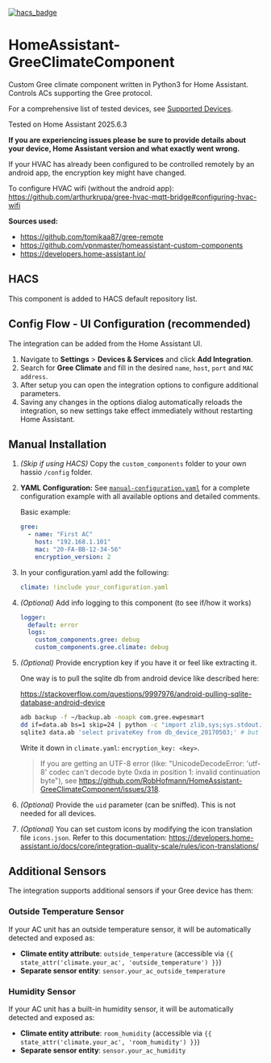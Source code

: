 [![hacs_badge](https://img.shields.io/badge/HACS-Default-orange.svg?style=for-the-badge)](https://github.com/hacs/integration)

# HomeAssistant-GreeClimateComponent
Custom Gree climate component written in Python3 for Home Assistant. Controls ACs supporting the Gree protocol.

For a comprehensive list of tested devices, see [Supported Devices](supported-devices.md).

Tested on Home Assistant 2025.6.3 

**If you are experiencing issues please be sure to provide details about your device, Home Assistant version and what exactly went wrong.**

 If your HVAC has already been configured to be controlled remotely by an android app, the encryption key might have changed.

 To configure HVAC wifi (without the android app): https://github.com/arthurkrupa/gree-hvac-mqtt-bridge#configuring-hvac-wifi

**Sources used:**
 - https://github.com/tomikaa87/gree-remote
 - https://github.com/vpnmaster/homeassistant-custom-components
 - https://developers.home-assistant.io/

## HACS
This component is added to HACS default repository list.

## Config Flow - UI Configuration (recommended)
The integration can be added from the Home Assistant UI.
1. Navigate to **Settings** > **Devices & Services** and click **Add Integration**.
2. Search for **Gree Climate** and fill in the desired `name`, `host`, `port` and `MAC address`.
3. After setup you can open the integration options to configure additional parameters.
4. Saving any changes in the options dialog automatically reloads the
   integration, so new settings take effect immediately without
   restarting Home Assistant.

## Manual Installation


1. *(Skip if using HACS)* Copy the `custom_components` folder to your own hassio `/config` folder.

2. **YAML Configuration:** See [`manual-configuration.yaml`](manual-configuration.yaml) for a complete configuration example with all available options and detailed comments.

   Basic example:
   ```yaml
   gree:
     - name: "First AC"
       host: "192.168.1.101"
       mac: "20-FA-BB-12-34-56"
       encryption_version: 2
   ```

3. In your configuration.yaml add the following:

   ```yaml
   climate: !include your_configuration.yaml
   ```

4. *(Optional)* Add info logging to this component (to see if/how it works)

   ```yaml
   logger:
     default: error
     logs:
       custom_components.gree: debug
       custom_components.gree.climate: debug
   ```

5. *(Optional)* Provide encryption key if you have it or feel like extracting it.

   One way is to pull the sqlite db from android device like described here:

   https://stackoverflow.com/questions/9997976/android-pulling-sqlite-database-android-device

   ```bash
   adb backup -f ~/backup.ab -noapk com.gree.ewpesmart
   dd if=data.ab bs=1 skip=24 | python -c "import zlib,sys;sys.stdout.write(zlib.decompress(sys.stdin.read()))" | tar -xvf -
   sqlite3 data.ab 'select privateKey from db_device_20170503;' # but table name can differ a little bit.
   ```

   Write it down in `climate.yaml`: `encryption_key: <key>`.

   > If you are getting an UTF-8  error (like: "UnicodeDecodeError: 'utf-8' codec can't decode byte 0xda in position 1: invalid continuation byte"), see https://github.com/RobHofmann/HomeAssistant-GreeClimateComponent/issues/318.

6. *(Optional)* Provide the `uid` parameter (can be sniffed). This is not needed for all devices.

7. *(Optional)* You can set custom icons by modifying the icon translation file `icons.json`. Refer to this documentation: https://developers.home-assistant.io/docs/core/integration-quality-scale/rules/icon-translations/

## Additional Sensors

The integration supports additional sensors if your Gree device has them:

### Outside Temperature Sensor
If your AC unit has an outside temperature sensor, it will be automatically detected and exposed as:
- **Climate entity attribute**: `outside_temperature` (accessible via `{{ state_attr('climate.your_ac', 'outside_temperature') }}`)
- **Separate sensor entity**: `sensor.your_ac_outside_temperature`

### Humidity Sensor  
If your AC unit has a built-in humidity sensor, it will be automatically detected and exposed as:
- **Climate entity attribute**: `room_humidity` (accessible via `{{ state_attr('climate.your_ac', 'room_humidity') }}`)
- **Separate sensor entity**: `sensor.your_ac_humidity`
